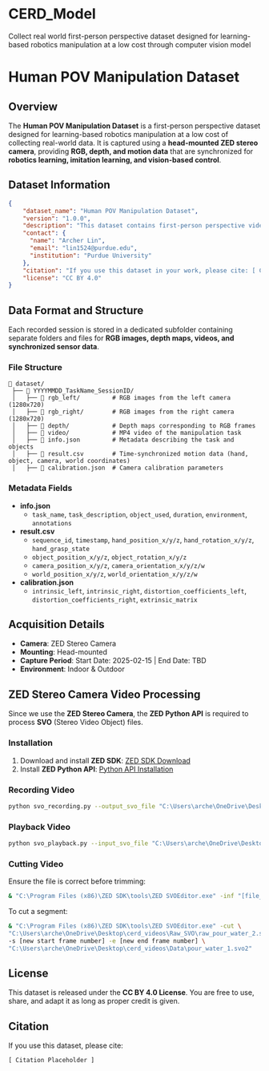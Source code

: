 # CERD_Model
Collect real world first-person perspective dataset designed for learning-based robotics manipulation at a low cost through computer vision model

# Human POV Manipulation Dataset

## Overview
The **Human POV Manipulation Dataset** is a first-person perspective dataset designed for learning-based robotics manipulation at a low cost of collecting real-world data. It is captured using a **head-mounted ZED stereo camera**, providing **RGB, depth, and motion data** that are synchronized for **robotics learning, imitation learning, and vision-based control**.

## Dataset Information

```json
{
    "dataset_name": "Human POV Manipulation Dataset",
    "version": "1.0.0",
    "description": "This dataset contains first-person perspective videos and sensor data of human hand manipulation tasks. Data is captured using a head-mounted ZED stereo camera that provides synchronized RGB, depth, and motion information. It is ideal for research in learning-based robotics manipulation, imitation learning, and vision-based control.",
    "contact": {
      "name": "Archer Lin",
      "email": "lin1524@purdue.edu",
      "institution": "Purdue University"
    },
    "citation": "If you use this dataset in your work, please cite: [ Citation Placeholder ].",
    "license": "CC BY 4.0"
}
```

## Data Format and Structure
Each recorded session is stored in a dedicated subfolder containing separate folders and files for **RGB images, depth maps, videos, and synchronized sensor data**.

### File Structure
```
📂 dataset/
 ├── 📂 YYYYMMDD_TaskName_SessionID/
 │   ├── 📂 rgb_left/         # RGB images from the left camera (1280x720)
 │   ├── 📂 rgb_right/        # RGB images from the right camera (1280x720)
 │   ├── 📂 depth/            # Depth maps corresponding to RGB frames
 │   ├── 📂 video/            # MP4 video of the manipulation task
 │   ├── 📄 info.json         # Metadata describing the task and objects
 │   ├── 📄 result.csv        # Time-synchronized motion data (hand, object, camera, world coordinates)
 │   ├── 📄 calibration.json  # Camera calibration parameters
```

### Metadata Fields
- **info.json**
  - `task_name`, `task_description`, `object_used`, `duration`, `environment`, `annotations`
- **result.csv**
  - `sequence_id`, `timestamp`, `hand_position_x/y/z`, `hand_rotation_x/y/z`, `hand_grasp_state`
  - `object_position_x/y/z`, `object_rotation_x/y/z`
  - `camera_position_x/y/z`, `camera_orientation_x/y/z/w`
  - `world_position_x/y/z`, `world_orientation_x/y/z/w`
- **calibration.json**
  - `intrinsic_left`, `intrinsic_right`, `distortion_coefficients_left`, `distortion_coefficients_right`, `extrinsic_matrix`

## Acquisition Details
- **Camera**: ZED Stereo Camera
- **Mounting**: Head-mounted
- **Capture Period**: Start Date: 2025-02-15 | End Date: TBD
- **Environment**: Indoor & Outdoor

## ZED Stereo Camera Video Processing
Since we use the **ZED Stereo Camera**, the **ZED Python API** is required to process **SVO** (Stereo Video Object) files.

### Installation
1. Download and install **ZED SDK**: [ZED SDK Download](https://www.stereolabs.com/developers/release)
2. Install **ZED Python API**: [Python API Installation](https://www.stereolabs.com/docs/app-development/python/install)

### Recording Video
```bash
python svo_recording.py --output_svo_file "C:\Users\arche\OneDrive\Desktop\cerd_videos\Raw_SVO\[name].svo2"
```

### Playback Video
```bash
python svo_playback.py --input_svo_file "C:\Users\arche\OneDrive\Desktop\cerd_videos\Data\[name].svo2"
```

### Cutting Video
Ensure the file is correct before trimming:
```bash
& "C:\Program Files (x86)\ZED SDK\tools\ZED SVOEditor.exe" -inf "[file_path]"
```
To cut a segment:
```bash
& "C:\Program Files (x86)\ZED SDK\tools\ZED SVOEditor.exe" -cut \
"C:\Users\arche\OneDrive\Desktop\cerd_videos\Raw_SVO\raw_pour_water_2.svo2" \
-s [new start frame number] -e [new end frame number] \
"C:\Users\arche\OneDrive\Desktop\cerd_videos\Data\pour_water_1.svo2"
```

## License
This dataset is released under the **CC BY 4.0 License**. You are free to use, share, and adapt it as long as proper credit is given.

## Citation
If you use this dataset, please cite:
```
[ Citation Placeholder ]
```

